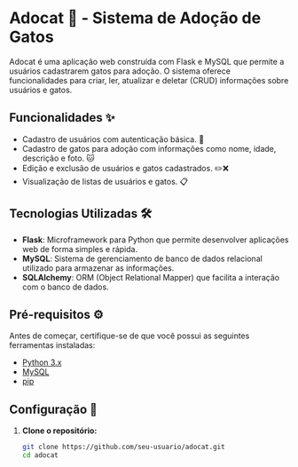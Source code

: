 # Adocat 🐾 - Sistema de Adoção de Gatos

Adocat é uma aplicação web construída com Flask e MySQL que permite a usuários cadastrarem gatos para adoção. O sistema oferece funcionalidades para criar, ler, atualizar e deletar (CRUD) informações sobre usuários e gatos.

## Funcionalidades ✨

- Cadastro de usuários com autenticação básica. 🔑
- Cadastro de gatos para adoção com informações como nome, idade, descrição e foto. 🐱
- Edição e exclusão de usuários e gatos cadastrados. ✏️❌
- Visualização de listas de usuários e gatos. 📋

## Tecnologias Utilizadas 🛠️

- **Flask**: Microframework para Python que permite desenvolver aplicações web de forma simples e rápida.
- **MySQL**: Sistema de gerenciamento de banco de dados relacional utilizado para armazenar as informações.
- **SQLAlchemy**: ORM (Object Relational Mapper) que facilita a interação com o banco de dados.

## Pré-requisitos ⚙️

Antes de começar, certifique-se de que você possui as seguintes ferramentas instaladas:

- [Python 3.x](https://www.python.org/downloads/)
- [MySQL](https://www.mysql.com/downloads/)
- [pip](https://pip.pypa.io/en/stable/)

## Configuração 📝

1. **Clone o repositório:**

   ```bash
   git clone https://github.com/seu-usuario/adocat.git
   cd adocat
